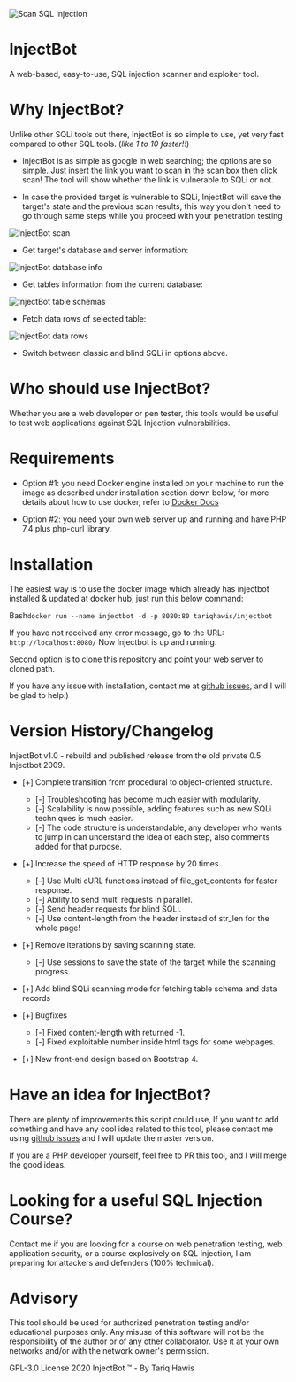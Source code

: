 ![Scan SQL Injection](https://www.tariqhawis.com/img/injectbot/injectbot-flag.png)

# InjectBot

A web-based, easy-to-use, SQL injection scanner and exploiter tool. 

# Why InjectBot?

Unlike other SQLi tools out there, InjectBot is so simple to use, yet very fast compared to other SQL tools. (*like 1 to 10 faster!!*)

* InjectBot is as simple as google in web searching; the options are so simple. Just insert the link you want to scan in the scan box then click scan! The tool will show whether the link is vulnerable to SQLi or not.

* In case the provided target is vulnerable to SQLi, InjectBot will save the target's state and the previous scan results, this way you don't need to go through same steps while you proceed with your penetration testing

![InjectBot scan](https://www.tariqhawis.com/img/injectbot/injectbot-scan.png)


* Get target's database and server information:

![InjectBot database info](https://www.tariqhawis.com/img/injectbot/injectbot-dbinfo.png)


* Get tables information from the current database:

![InjectBot table schemas](https://www.tariqhawis.com/img/injectbot/injectbot-tableschema.png)


* Fetch data rows of selected table:

![InjectBot data rows](https://www.tariqhawis.com/img/injectbot/injectbot-datarows.png)


* Switch between classic and blind SQLi in options above.


# Who should use InjectBot?

Whether you are a web developer or pen tester, this tools would be useful to test web applications against SQL Injection vulnerabilities. 


# Requirements

* Option #1: you need Docker engine installed on your machine to run the image as described under installation section down below, for more details about how to use docker, refer to [Docker Docs](https://docs.docker.com/get-docker/)

* Option #2: you need your own web server up and running and have PHP 7.4 plus php-curl library.


# Installation

The easiest way is to use the docker image which already has injectbot installed & updated at docker hub, just run this below command:

Bash```docker run --name injectbot -d -p 8080:80 tariqhawis/injectbot```

If you have not received any error message, go to the URL: `http://localhost:8080/`
Now Injectbot is up and running.

Second option is to clone this repository and point your web server to cloned path.

If you have any issue with installation, contact me at [github issues](https://github.com/tariqhawis/injectbot/issues), and I will be glad to help:)


# Version History/Changelog

InjectBot v1.0 - rebuild and published release from the old private 0.5 Injectbot 2009.

* [+] Complete transition from procedural to object-oriented structure.
	* [-] Troubleshooting has become much easier with modularity.
	* [-] Scalability is now possible, adding features such as new SQLi techniques is much easier.
	* [-] The code structure is understandable, any developer who wants to jump in can understand the idea of each step, also comments added for that purpose.

* [+] Increase the speed of HTTP response by 20 times
	* [-] Use Multi cURL functions instead of file_get_contents for faster response.
	* [-] Ability to send multi requests in parallel.
	* [-] Send header requests for blind SQLi.
	* [-] Use content-length from the header instead of str_len for the whole page!

* [+] Remove iterations by saving scanning state.
	* [-] Use sessions to save the state of the target while the scanning progress.

* [+] Add blind SQLi scanning mode for fetching table schema and data records

* [+] Bugfixes
	* [-] Fixed content-length with returned -1.
	* [-] Fixed exploitable number inside html tags for some webpages.

* [+] New front-end design based on Bootstrap 4.


# Have an idea for InjectBot?

There are plenty of improvements this script could use, If you want to add something and have any cool idea related to this tool, please contact me using [github issues](https://github.com/tariqhawis/injectbot/issues) and I will update the master version.

If you are a PHP developer yourself, feel free to PR this tool, and I will merge the good ideas.


# Looking for a useful SQL Injection Course?

Contact me if you are looking for a course on web penetration testing, web application security, or a course explosively on SQL Injection, I am preparing for attackers and defenders (100% technical).


# Advisory

This tool should be used for authorized penetration testing and/or educational purposes only. 
Any misuse of this software will not be the responsibility of the author or of any other collaborator. 
Use it at your own networks and/or with the network owner's permission.


GPL-3.0 License 2020 InjectBot :tm: - By Tariq Hawis
